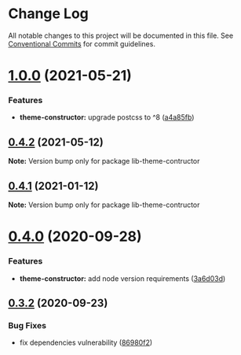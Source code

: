 # Change Log

All notable changes to this project will be documented in this file.
See [Conventional Commits](https://conventionalcommits.org) for commit guidelines.

# [1.0.0](https://github.com/PeculiarVentures/peculiar-react-components/compare/lib-theme-contructor@0.4.2...lib-theme-contructor@1.0.0) (2021-05-21)


### Features

* **theme-constructor:** upgrade postcss to ^8 ([a4a85fb](https://github.com/PeculiarVentures/peculiar-react-components/commit/a4a85fb83c780c860eb67eff395754f362a8759d))





## [0.4.2](https://github.com/PeculiarVentures/peculiar-react-components/compare/lib-theme-contructor@0.4.1...lib-theme-contructor@0.4.2) (2021-05-12)

**Note:** Version bump only for package lib-theme-contructor





## [0.4.1](https://github.com/PeculiarVentures/peculiar-react-components/compare/lib-theme-contructor@0.4.0...lib-theme-contructor@0.4.1) (2021-01-12)

**Note:** Version bump only for package lib-theme-contructor





# [0.4.0](https://github.com/PeculiarVentures/peculiar-react-components/compare/lib-theme-contructor@0.3.2...lib-theme-contructor@0.4.0) (2020-09-28)


### Features

* **theme-constructor:** add node version requirements ([3a6d03d](https://github.com/PeculiarVentures/peculiar-react-components/commit/3a6d03d97b69555c10498ba0c333e327b0e01fd3))





## [0.3.2](https://github.com/PeculiarVentures/peculiar-react-components/compare/lib-theme-contructor@0.3.1...lib-theme-contructor@0.3.2) (2020-09-23)


### Bug Fixes

* fix dependencies vulnerability ([86980f2](https://github.com/PeculiarVentures/peculiar-react-components/commit/86980f21278c21bfd4352c7add9a0774c7c7ca9e))
